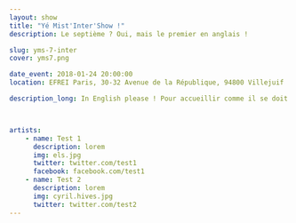 ```yaml
---
layout: show
title: "Yé Mist'Inter'Show !"
description: Le septième ? Oui, mais le premier en anglais !

slug: yms-7-inter
cover: yms7.png

date_event: 2018-01-24 20:00:00
location: EFREI Paris, 30-32 Avenue de la République, 94800 Villejuif

description_long: In English please ! Pour accueillir comme il se doit les étudiants étrangers d'iWeek et d'Efrei International, nous avons fait appel à des artistes anglophones, pour notre plus grand plaisir !



artists:
    - name: Test 1
      description: lorem
      img: els.jpg
      twitter: twitter.com/test1
      facebook: facebook.com/test1
    - name: Test 2
      description: lorem
      img: cyril.hives.jpg
      twitter: twitter.com/test2
---
```

